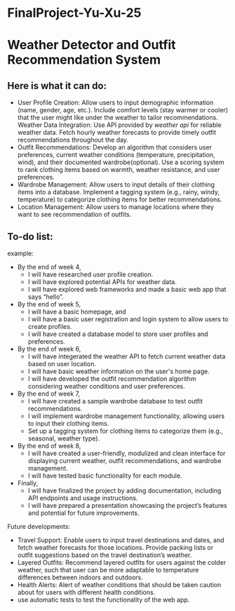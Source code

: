 # FinalProject-Yu-Xu-25

# Weather Detector and Outfit Recommendation System 
## Here is what it can do: 
* User Profile Creation: Allow users to input demographic information (name, gender, age, etc.). Include comfort levels (stay warmer or cooler) that the user might like under the weather to tailor recommendations.
Weather Data Integration: Use API provided by *weather api* for reliable weather data. Fetch hourly weather forecasts to provide timely outfit recommendations throughout the day.
* Outfit Recommendations: Develop an algorithm that considers user preferences, current weather conditions (temperature, precipitation, wind), and their documented wardrobe(optional). Use a scoring system to rank clothing items based on warmth, weather resistance, and user preferences.
* Wardrobe Management: Allow users to input details of their clothing items into a database. Implement a tagging system (e.g., rainy, windy, temperature) to categorize clothing items for better recommendations.
* Location Management: Allow users to manage locations where they want to see recommendation of outfits.

## To-do list: 
example: 
* By the end of week 4, 
    * I will have researched user profile creation. 
    * I will have explored potential APIs for weather data. 
    * I will have explored web frameworks and made a basic web app that says “hello”.
* By the end of week 5, 
    * I will have a basic homepage, and 
    * I will have a basic user registration and login system to allow users to create profiles. 
    * I will have created a database model to store user profiles and preferences.
* By the end of week 6, 
    * I will have integerated the weather API to fetch current weather data based on user location. 
    * I will have basic weather information on the user's home page.
    * I will have developed the outfit recommendation algorithm considering weather conditions and user preferences.
* By the end of week 7, 
    * I will have created a sample wardrobe database to test outfit recommendations.
    * I will implement wardrobe management functionality, allowing users to input their clothing items.
    * Set up a tagging system for clothing items to categorize them (e.g., seasonal, weather type).
* By the end of week 8, 
    * I will have created a user-friendly, modulized and clean interface for displaying current weather, outfit recommendations, and wardrobe management.
    * I will have tested basic functionality for each module.
* Finally, 
    * I will have finalized the project by adding documentation, including API endpoints and usage instructions.
    * I will have prepared a presentation showcasing the project’s features and potential for future improvements.
 
 Future developments:
 * Travel Support: Enable users to input travel destinations and dates, and fetch weather forecasts for those locations. Provide packing lists or outfit suggestions based on the travel destination’s weather.
 * Layered Outfits: Recommend layered outfits for users against the colder weather, such that user can be more adaptable to temperature differences between indoors and outdoors.
 * Health Alerts: Alert of weather conditions that should be taken caution about for users with different health conditions.
 * use automatic tests to test the functionality of the web app.
